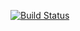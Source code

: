 [![Build Status](https://travis-ci.com/yanqing0709/GitProjectPythonUnitest2.svg?branch=master)](https://travis-ci.com/yanqing0709/GitProjectPythonUnitest2)
